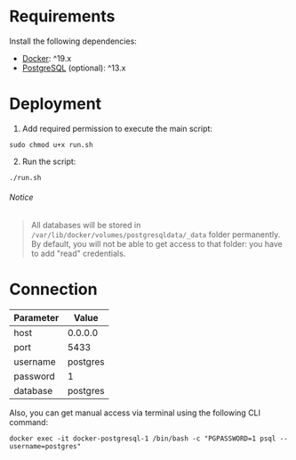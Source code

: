 # Requirements

Install the following dependencies:
 - [Docker](https://docs.docker.com/engine/install/debian/#install-using-the-repository): ^19.x
 - [PostgreSQL](https://www.postgresql.org/download/linux) (optional): ^13.x

# Deployment

1. Add required permission to execute the main script:
```
sudo chmod u+x run.sh
```
2. Run the script:
```
./run.sh
```
###### Notice
> All databases will be stored in `/var/lib/docker/volumes/postgresqldata/_data` folder permanently. By default, you will not be able to get access to that folder: you have to add "read" credentials. 

# Connection

Parameter | Value 
--- | ---
host | 0.0.0.0
port | 5433
username | postgres
password | 1
database | postgres

Also, you can get manual access via terminal using the following CLI command:
```
docker exec -it docker-postgresql-1 /bin/bash -c "PGPASSWORD=1 psql --username=postgres"
```



